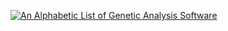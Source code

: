 [![][2]][1] 

[1]: http://gaow.github.io/genetic-analysis-software
[2]: Home.png (An Alphabetic List of Genetic Analysis Software)
